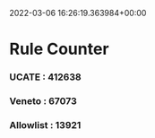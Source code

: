 2022-03-06 16:26:19.363984+00:00
# Rule Counter 
 ### UCATE : 412638

 ### Veneto : 67073

 ### Allowlist : 13921